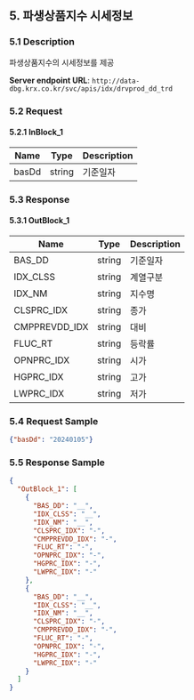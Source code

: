 ## 5. 파생상품지수 시세정보

### 5.1 Description
파생상품지수의 시세정보를 제공

**Server endpoint URL**: `http://data-dbg.krx.co.kr/svc/apis/idx/drvprod_dd_trd`

### 5.2 Request

#### 5.2.1 InBlock_1
| Name   | Type   | Description |
|--------|--------|-------------|
| basDd  | string | 기준일자    |

### 5.3 Response

#### 5.3.1 OutBlock_1
| Name            | Type   | Description |
|-----------------|--------|-------------|
| BAS_DD          | string | 기준일자    |
| IDX_CLSS        | string | 계열구분    |
| IDX_NM          | string | 지수명      |
| CLSPRC_IDX      | string | 종가        |
| CMPPREVDD_IDX   | string | 대비        |
| FLUC_RT         | string | 등락률      |
| OPNPRC_IDX      | string | 시가        |
| HGPRC_IDX       | string | 고가        |
| LWPRC_IDX       | string | 저가        |

### 5.4 Request Sample
```json
{"basDd": "20240105"}
```

### 5.5 Response Sample
```json
{
  "OutBlock_1": [
    {
      "BAS_DD": "__",
      "IDX_CLSS": "__",
      "IDX_NM": "__",
      "CLSPRC_IDX": "-",
      "CMPPREVDD_IDX": "-",
      "FLUC_RT": "-",
      "OPNPRC_IDX": "-",
      "HGPRC_IDX": "-",
      "LWPRC_IDX": "-"
    },
    {
      "BAS_DD": "__",
      "IDX_CLSS": "__",
      "IDX_NM": "__",
      "CLSPRC_IDX": "-",
      "CMPPREVDD_IDX": "-",
      "FLUC_RT": "-",
      "OPNPRC_IDX": "-",
      "HGPRC_IDX": "-",
      "LWPRC_IDX": "-"
    }
  ]
}
```
